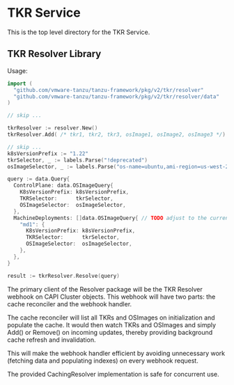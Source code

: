 # TKR Service

This is the top level directory for the TKR Service.

## TKR Resolver Library

Usage:

```go
import (
  "github.com/vmware-tanzu/tanzu-framework/pkg/v2/tkr/resolver"
  "github.com/vmware-tanzu/tanzu-framework/pkg/v2/tkr/resolver/data"
)

// skip ...

tkrResolver := resolver.New()
tkrResolver.Add( /* tkr1, tkr2, tkr3, osImage1, osImage2, osImage3 */)

// skip ...
k8sVersionPrefix := "1.22"
tkrSelector, _ := labels.Parse("!deprecated")
osImageSelector, _ := labels.Parse("os-name=ubuntu,ami-region=us-west-2")

query := data.Query{
  ControlPlane: data.OSImageQuery{
    K8sVersionPrefix: k8sVersionPrefix,
    TKRSelector:      tkrSelector,
    OSImageSelector:  osImageSelector,
  },
  MachineDeployments: []data.OSImageQuery{ // TODO adjust to the current state of the code
    "md1": {
      K8sVersionPrefix: k8sVersionPrefix,
      TKRSelector:      tkrSelector,
      OSImageSelector:  osImageSelector,
    },
  },
}

result := tkrResolver.Resolve(query)
```

The primary client of the Resolver package will be the TKR Resolver webhook on CAPI Cluster objects. This webhook will
have two parts: the cache reconciler and the webhook handler.

The cache reconciler will list all TKRs and OSImages on initialization and populate the cache. It would then watch TKRs
and OSImages and simply Add() or Remove() on incoming updates, thereby providing background cache refresh and
invalidation.

This will make the webhook handler efficient by avoiding unnecessary work (fetching data and populating indexes) on
every webhook request.

The provided CachingResolver implementation is safe for concurrent use.
